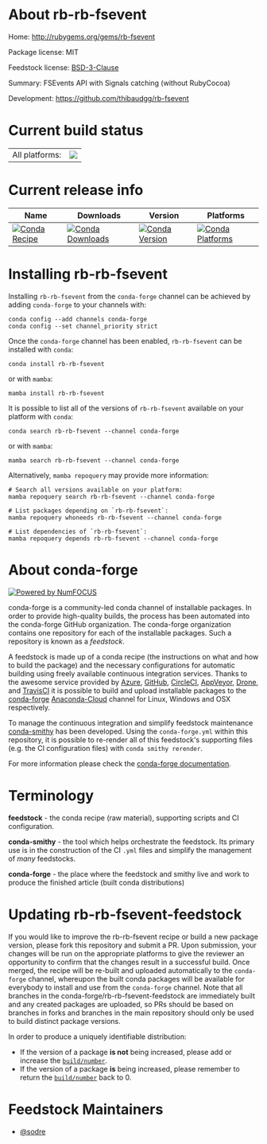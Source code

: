 About rb-rb-fsevent
===================

Home: http://rubygems.org/gems/rb-fsevent

Package license: MIT

Feedstock license: [BSD-3-Clause](https://github.com/conda-forge/rb-rb-fsevent-feedstock/blob/main/LICENSE.txt)

Summary: FSEvents API with Signals catching (without RubyCocoa)

Development: https://github.com/thibaudgg/rb-fsevent

Current build status
====================


<table><tr><td>All platforms:</td>
    <td>
      <a href="https://dev.azure.com/conda-forge/feedstock-builds/_build/latest?definitionId=7612&branchName=main">
        <img src="https://dev.azure.com/conda-forge/feedstock-builds/_apis/build/status/rb-rb-fsevent-feedstock?branchName=main">
      </a>
    </td>
  </tr>
</table>

Current release info
====================

| Name | Downloads | Version | Platforms |
| --- | --- | --- | --- |
| [![Conda Recipe](https://img.shields.io/badge/recipe-rb--rb--fsevent-green.svg)](https://anaconda.org/conda-forge/rb-rb-fsevent) | [![Conda Downloads](https://img.shields.io/conda/dn/conda-forge/rb-rb-fsevent.svg)](https://anaconda.org/conda-forge/rb-rb-fsevent) | [![Conda Version](https://img.shields.io/conda/vn/conda-forge/rb-rb-fsevent.svg)](https://anaconda.org/conda-forge/rb-rb-fsevent) | [![Conda Platforms](https://img.shields.io/conda/pn/conda-forge/rb-rb-fsevent.svg)](https://anaconda.org/conda-forge/rb-rb-fsevent) |

Installing rb-rb-fsevent
========================

Installing `rb-rb-fsevent` from the `conda-forge` channel can be achieved by adding `conda-forge` to your channels with:

```
conda config --add channels conda-forge
conda config --set channel_priority strict
```

Once the `conda-forge` channel has been enabled, `rb-rb-fsevent` can be installed with `conda`:

```
conda install rb-rb-fsevent
```

or with `mamba`:

```
mamba install rb-rb-fsevent
```

It is possible to list all of the versions of `rb-rb-fsevent` available on your platform with `conda`:

```
conda search rb-rb-fsevent --channel conda-forge
```

or with `mamba`:

```
mamba search rb-rb-fsevent --channel conda-forge
```

Alternatively, `mamba repoquery` may provide more information:

```
# Search all versions available on your platform:
mamba repoquery search rb-rb-fsevent --channel conda-forge

# List packages depending on `rb-rb-fsevent`:
mamba repoquery whoneeds rb-rb-fsevent --channel conda-forge

# List dependencies of `rb-rb-fsevent`:
mamba repoquery depends rb-rb-fsevent --channel conda-forge
```


About conda-forge
=================

[![Powered by
NumFOCUS](https://img.shields.io/badge/powered%20by-NumFOCUS-orange.svg?style=flat&colorA=E1523D&colorB=007D8A)](https://numfocus.org)

conda-forge is a community-led conda channel of installable packages.
In order to provide high-quality builds, the process has been automated into the
conda-forge GitHub organization. The conda-forge organization contains one repository
for each of the installable packages. Such a repository is known as a *feedstock*.

A feedstock is made up of a conda recipe (the instructions on what and how to build
the package) and the necessary configurations for automatic building using freely
available continuous integration services. Thanks to the awesome service provided by
[Azure](https://azure.microsoft.com/en-us/services/devops/), [GitHub](https://github.com/),
[CircleCI](https://circleci.com/), [AppVeyor](https://www.appveyor.com/),
[Drone](https://cloud.drone.io/welcome), and [TravisCI](https://travis-ci.com/)
it is possible to build and upload installable packages to the
[conda-forge](https://anaconda.org/conda-forge) [Anaconda-Cloud](https://anaconda.org/)
channel for Linux, Windows and OSX respectively.

To manage the continuous integration and simplify feedstock maintenance
[conda-smithy](https://github.com/conda-forge/conda-smithy) has been developed.
Using the ``conda-forge.yml`` within this repository, it is possible to re-render all of
this feedstock's supporting files (e.g. the CI configuration files) with ``conda smithy rerender``.

For more information please check the [conda-forge documentation](https://conda-forge.org/docs/).

Terminology
===========

**feedstock** - the conda recipe (raw material), supporting scripts and CI configuration.

**conda-smithy** - the tool which helps orchestrate the feedstock.
                   Its primary use is in the construction of the CI ``.yml`` files
                   and simplify the management of *many* feedstocks.

**conda-forge** - the place where the feedstock and smithy live and work to
                  produce the finished article (built conda distributions)


Updating rb-rb-fsevent-feedstock
================================

If you would like to improve the rb-rb-fsevent recipe or build a new
package version, please fork this repository and submit a PR. Upon submission,
your changes will be run on the appropriate platforms to give the reviewer an
opportunity to confirm that the changes result in a successful build. Once
merged, the recipe will be re-built and uploaded automatically to the
`conda-forge` channel, whereupon the built conda packages will be available for
everybody to install and use from the `conda-forge` channel.
Note that all branches in the conda-forge/rb-rb-fsevent-feedstock are
immediately built and any created packages are uploaded, so PRs should be based
on branches in forks and branches in the main repository should only be used to
build distinct package versions.

In order to produce a uniquely identifiable distribution:
 * If the version of a package **is not** being increased, please add or increase
   the [``build/number``](https://docs.conda.io/projects/conda-build/en/latest/resources/define-metadata.html#build-number-and-string).
 * If the version of a package **is** being increased, please remember to return
   the [``build/number``](https://docs.conda.io/projects/conda-build/en/latest/resources/define-metadata.html#build-number-and-string)
   back to 0.

Feedstock Maintainers
=====================

* [@sodre](https://github.com/sodre/)

